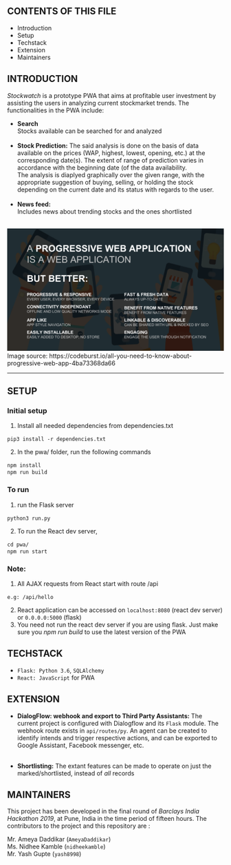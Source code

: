 CONTENTS OF THIS FILE 
---------------------

 * Introduction
 * Setup
 * Techstack
 * Extension
 * Maintainers

INTRODUCTION
------------

*Stockwatch* is a prototype PWA that aims at profitable user investment by assisting the users in analyzing current stockmarket trends. The functionalities in the PWA include:<br>
  * **Search**<br>Stocks available can be searched for and analyzed<br><br>
  * **Stock Prediction:** The said analysis is done on the basis of data available on the prices (WAP, highest, lowest, opening, etc.) at the corresponding date(s). The extent of range of prediction varies in accordance with the beginning date (of the data availability.<br>The analysis is diaplyed graphically over the given range, with the appropriate suggestion of buying, selling, or holding the stock depending on the current date and its status with regards to the user.<br><br>
  * **News feed:**<br> Includes news about trending stocks and the ones shortlisted <br><br>
  
<img src="https://github.com/nidheekamble/barclays19/blob/master/whatIsPWA.PNG"> 
Image source: https://codeburst.io/all-you-need-to-know-about-progressive-web-app-4ba73368da66 <hr>

SETUP
-----

### Initial setup
1. Install all needed dependencies from dependencies.txt
```
pip3 install -r dependencies.txt
```
2. In the pwa/ folder, run the following commands
```
npm install
npm run build
```

### To run

1. run the Flask server
```
python3 run.py
```

2. To run the React dev server,
```
cd pwa/
npm run start
```
### Note:
1. All AJAX requests from React start with route /api
```
e.g: /api/hello
```
2. React application can be accessed on `localhost:8080` (react dev server) or `0.0.0.0:5000` (flask)
3. You need not run the react dev server if you are using flask. Just make sure you *npm run build* to use the latest version of the PWA


TECHSTACK
---------

* `Flask: Python 3.6`, `SQLAlchemy`
* `React: JavaScript` for PWA

EXTENSION
---------

* **DialogFlow: webhook and export to Third Party Assistants:** The current project is configured with Dialogflow and its `Flask` module. The webhook route exists in `api/routes/py`. An agent can be created to identify intends and trigger respective actions, and can be exported to Google Assistant, Facebook messenger, etc. <br><br>

* **Shortlisting:** The extant features can be made to operate on just the marked/shortlisted, instead of *all* records


 MAINTAINERS
 -----------

This project has been developed in the final round of *Barclays India Hackathon 2019*, at Pune, India in the time period of fifteen hours.
The contributors to the project and this repository are :

Mr. Ameya Daddikar (`AmeyaDaddikar`)<br>
Ms. Nidhee Kamble (`nidheekamble`)<br>
Mr. Yash Gupte (`yash8998`)<br>



